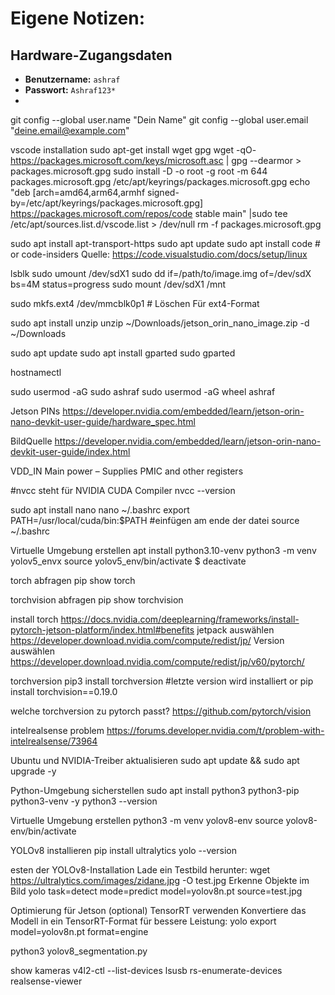 # Eigene Notizen:

## Hardware-Zugangsdaten
- **Benutzername:** `ashraf`
- **Passwort:** `Ashraf123*`
-


git config --global user.name "Dein Name"
git config --global user.email "deine.email@example.com"


vscode installation
sudo apt-get install wget gpg
wget -qO- https://packages.microsoft.com/keys/microsoft.asc | gpg --dearmor > packages.microsoft.gpg
sudo install -D -o root -g root -m 644 packages.microsoft.gpg /etc/apt/keyrings/packages.microsoft.gpg
echo "deb [arch=amd64,arm64,armhf signed-by=/etc/apt/keyrings/packages.microsoft.gpg] https://packages.microsoft.com/repos/code stable main" |sudo tee /etc/apt/sources.list.d/vscode.list > /dev/null
rm -f packages.microsoft.gpg

sudo apt install apt-transport-https
sudo apt update
sudo apt install code # or code-insiders
Quelle:  https://code.visualstudio.com/docs/setup/linux


lsblk
sudo umount /dev/sdX1
sudo dd if=/path/to/image.img of=/dev/sdX bs=4M status=progress
sudo mount /dev/sdX1 /mnt


sudo mkfs.ext4 /dev/mmcblk0p1  # Löschen Für ext4-Format

sudo apt install unzip
unzip ~/Downloads/jetson_orin_nano_image.zip -d ~/Downloads


sudo apt update
sudo apt install gparted
sudo gparted


hostnamectl

sudo usermod -aG sudo ashraf
sudo usermod -aG wheel ashraf

Jetson PINs 
https://developer.nvidia.com/embedded/learn/jetson-orin-nano-devkit-user-guide/hardware_spec.html

BildQuelle
https://developer.nvidia.com/embedded/learn/jetson-orin-nano-devkit-user-guide/index.html

VDD_IN Main power – Supplies PMIC and other registers


#nvcc steht für NVIDIA CUDA Compiler
nvcc --version

sudo apt install nano
nano ~/.bashrc
export PATH=/usr/local/cuda/bin:$PATH #einfügen am ende der datei
source ~/.bashrc

Virtuelle Umgebung erstellen 
apt install python3.10-venv 
python3 -m venv yolov5_envx
source yolov5_env/bin/activate
$ deactivate

torch abfragen
pip show torch

torchvision abfragen
pip show torchvision

install torch 
https://docs.nvidia.com/deeplearning/frameworks/install-pytorch-jetson-platform/index.html#benefits
jetpack auswählen
https://developer.download.nvidia.com/compute/redist/jp/
Version auswählen
https://developer.download.nvidia.com/compute/redist/jp/v60/pytorch/

torchversion
pip3 install torchversion #letzte version wird installiert
or
pip install torchvision==0.19.0



welche torchversion zu pytorch passt?
https://github.com/pytorch/vision


intelrealsense problem
https://forums.developer.nvidia.com/t/problem-with-intelrealsense/73964



Ubuntu und NVIDIA-Treiber aktualisieren
sudo apt update && sudo apt upgrade -y

Python-Umgebung sicherstellen
sudo apt install python3 python3-pip python3-venv -y
python3 --version

Virtuelle Umgebung erstellen
python3 -m venv yolov8-env
source yolov8-env/bin/activate

YOLOv8 installieren
pip install ultralytics
yolo --version

esten der YOLOv8-Installation
Lade ein Testbild herunter:
wget https://ultralytics.com/images/zidane.jpg -O test.jpg
Erkenne Objekte im Bild
yolo task=detect mode=predict model=yolov8n.pt source=test.jpg

Optimierung für Jetson (optional)
TensorRT verwenden
Konvertiere das Modell in ein TensorRT-Format für bessere Leistung:
yolo export model=yolov8n.pt format=engine


python3 yolov8_segmentation.py


show kameras
v4l2-ctl --list-devices
lsusb
rs-enumerate-devices
realsense-viewer